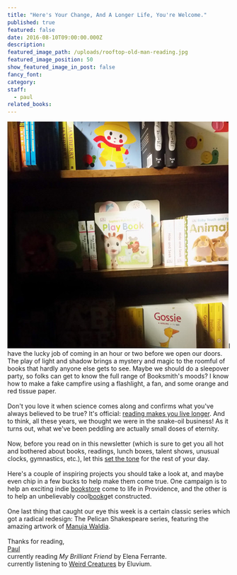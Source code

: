 ```yaml
---
title: "Here's Your Change, And A Longer Life, You're Welcome."
published: true
featured: false
date: 2016-08-10T09:00:00.000Z
description:
featured_image_path: /uploads/rooftop-old-man-reading.jpg
featured_image_position: 50
show_featured_image_in_post: false
fancy_font:
category:
staff:
  - paul
related_books:
---
```



![](/uploads/versions/081016---x----500-513x---.jpg)I have the lucky job of coming in an hour or two before we open our doors. The play of light and shadow brings a mystery and magic to the roomful of books that hardly anyone else gets to see. Maybe we should do a sleepover party, so folks can get to know the full range of Booksmith's moods? I know how to make a fake campfire using a flashlight, a fan, and some orange and red tissue paper.
<br>
<br>Don't you love it when science comes along and confirms what you've always believed to be true? It's official: [reading makes you live longer](https://well.blogs.nytimes.com/2016/08/03/read-books-live-longer/?_r=0). And to think, all these years, we thought we were in the snake-oil business! As it turns out, what we've been peddling are actually small doses of eternity.
<br>
<br>Now, before you read on in this newsletter (which is sure to get you all hot and bothered about books, readings, lunch boxes, talent shows, unusual clocks, gymnastics, etc.), let this [set the tone](https://www.youtube.com/watch?v=RdCutpuUrX4) for the rest of your day.
<br>
<br>Here's a couple of inspiring projects you should take a look at, and maybe even chip in a few bucks to help make them come true. One campaign is to help an exciting indie [bookstore](https://riffraffpvd.squarespace.com/community-lending/) come to life in Providence, and the other is to help an unbelievably cool[book](https://www.thisiscolossal.com/2016/08/wooden-puzzle-book/)get constructed.
<br>
<br>One last thing that caught our eye this week is a certain classic series which got a radical redesign: The Pelican Shakespeare series, featuring the amazing artwork of [Manuja Waldia](https://www.manujawaldia.com/#/penguin-shakespeare/).
<br>
<br>Thanks for reading,
<br>[Paul](https://www.ptpainter.com/)
<br>currently reading *My Brilliant Friend* by Elena Ferrante.
<br>currently listening to [Weird Creatures](https://www.youtube.com/watch?v=i9s5vJ5qSPQ) by Eluvium.